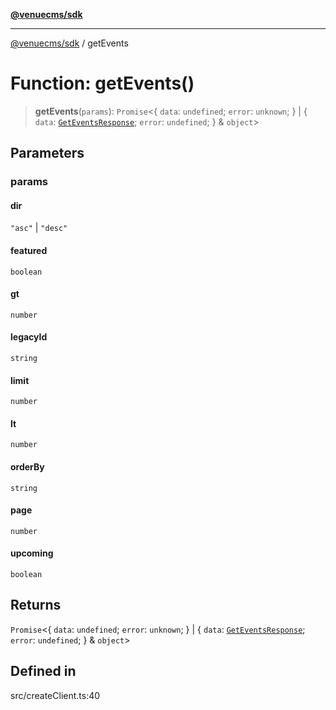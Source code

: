 [**@venuecms/sdk**](../README.md)

***

[@venuecms/sdk](../README.md) / getEvents

# Function: getEvents()

> **getEvents**(`params`): `Promise`\<\{ `data`: `undefined`; `error`: `unknown`; \} \| \{ `data`: [`GetEventsResponse`](../type-aliases/GetEventsResponse.md); `error`: `undefined`; \} & `object`\>

## Parameters

### params

#### dir

`"asc"` \| `"desc"`

#### featured

`boolean`

#### gt

`number`

#### legacyId

`string`

#### limit

`number`

#### lt

`number`

#### orderBy

`string`

#### page

`number`

#### upcoming

`boolean`

## Returns

`Promise`\<\{ `data`: `undefined`; `error`: `unknown`; \} \| \{ `data`: [`GetEventsResponse`](../type-aliases/GetEventsResponse.md); `error`: `undefined`; \} & `object`\>

## Defined in

src/createClient.ts:40

